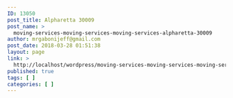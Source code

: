 ```yaml
---
ID: 13050
post_title: Alpharetta 30009
post_name: >
  moving-services-moving-services-moving-services-alpharetta-30009
author: mrgabonijeff@gmail.com
post_date: 2018-03-28 01:51:38
layout: page
link: >
  http://localhost/wordpress/moving-services-moving-services-moving-services-alpharetta-30009/
published: true
tags: [ ]
categories: [ ]
---
```

